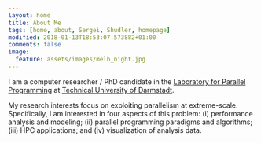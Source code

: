 ```yaml
---
layout: home
title: About Me
tags: [home, about, Sergei, Shudler, homepage]
modified: 2018-01-13T18:53:07.573882+01:00
comments: false
image:
  feature: assets/images/melb_night.jpg
---
```


I am a computer researcher / PhD candidate in the [Laboratory for Parallel Programming](https://www.parallel.informatik.tu-darmstadt.de/team/sergei-shudler/) at [Technical University of Darmstadt](https://www.parallel.informatik.tu-darmstadt.de/informatik/).

My research interests focus on exploiting parallelism at extreme-scale. Specifically, I am  interested in four aspects of this problem: (i) performance analysis and modeling; (ii) parallel  programming paradigms and algorithms; (iii) HPC applications; and (iv) visualization of analysis data.

